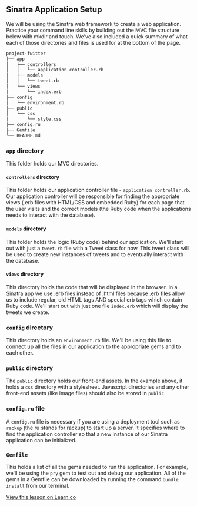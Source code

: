 

## Sinatra Application Setup

We will be using the Sinatra web framework to create a web application. Practice your command line skills by building out the MVC file structure below with mkdir and touch. We've also included a quick summary of what each of those directories and files is used for at the bottom of the page. 

```bash
project-fwitter
├── app
│   ├── controllers
│   │   └── application_controller.rb
│   ├── models
│   │   └── tweet.rb
│   └── views
│       └── index.erb
├── config
│   └── environment.rb
├── public
│   └── css
│       └── style.css
├── config.ru
├── Gemfile
└── README.md
```

### `app` directory

This folder holds our MVC directories.

#### `controllers` directory

This folder holds our application controller file - `application_controller.rb`. Our application controller will be responsible for finding the appropriate views (.erb files with HTML/CSS and embedded Ruby) for each page that the user visits and the correct models (the Ruby code when the applications needs to interact with the database).

#### `models` directory

This folder holds the logic (Ruby code) behind our application. We'll start out with just a `tweet.rb` file with a Tweet class for now. This tweet class will be used to create new instances of tweets and to eventually interact with the database.

#### `views` directory

This directory holds the code that will be displayed in the browser. In a Sinatra app we use .erb files instead of .html files because .erb files allow us to include regular, old HTML tags AND special erb tags which contain Ruby code. We'll start out with just one file `index.erb` which will display the tweets we create.

### `config` directory

This directory holds an `environment.rb` file. We'll be using this file to connect up all the files in our application to the appropriate gems and to each other.

### `public` directory

The `public` directory holds our front-end assets. In the example above, it holds a `css` directory with a stylesheet. Javascript directories and any other front-end assets (like image files) should also be stored in `public`.

### `config.ru` file

A `config.ru` file is necessary if you are using a deployment tool such as `rackup` (the ru stands for rackup) to start up a server. It specifies where to find the application controller so that a new instance of our Sinatra application can be initialized.

### `Gemfile`

This holds a list of all the gems needed to run the application. For example, we'll be using the `pry` gem to test out and debug our application. All of the gems in a Gemfile can be downloaded by running the command `bundle install` from our terminal.






<a href='https://learn.co/lessons/hs-advanced-ruby-project-setup' data-visibility='hidden'>View this lesson on Learn.co</a>
